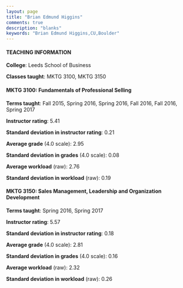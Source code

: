 ```yaml
---
layout: page
title: "Brian Edmund Higgins" 
comments: true
description: "blanks"
keywords: "Brian Edmund Higgins,CU,Boulder"
---
```

<head>
<script src="https://ajax.googleapis.com/ajax/libs/jquery/2.1.3/jquery.min.js"></script>
<script src="https://dl.dropboxusercontent.com/s/pc42nxpaw1ea4o9/highcharts.js?dl=0"></script>
<!-- <script src="../assets/js/highcharts.js"></script> -->
<style type="text/css">@font-face {
	font-family: "Bebas Neue";
	src: url(https://www.filehosting.org/file/details/544349/BebasNeue Regular.otf) format("opentype");
	}
	h1.Bebas { 
		font-family: "Bebas Neue", Verdana, Tahoma;
	}
</style>
</head>
	   
#### TEACHING INFORMATION

**College**: Leeds School of Business

**Classes taught**: MKTG 3100, MKTG 3150

#### MKTG 3100: Fundamentals of Professional Selling

**Terms taught**: Fall 2015, Spring 2016, Spring 2016, Fall 2016, Fall 2016, Spring 2017

**Instructor rating**: 5.41

**Standard deviation in instructor rating**: 0.21

**Average grade** (4.0 scale): 2.95

**Standard deviation in grades** (4.0 scale): 0.08

**Average workload** (raw): 2.76

**Standard deviation in workload** (raw): 0.19

#### MKTG 3150: Sales Management, Leadership and Organization Development

**Terms taught**: Spring 2016, Spring 2017

**Instructor rating**: 5.57

**Standard deviation in instructor rating**: 0.18

**Average grade** (4.0 scale): 2.81

**Standard deviation in grades** (4.0 scale): 0.16

**Average workload** (raw): 2.32

**Standard deviation in workload** (raw): 0.26

